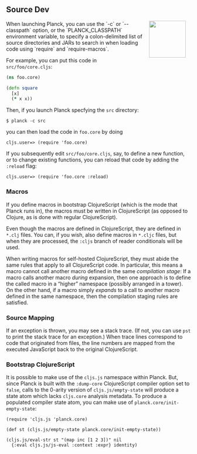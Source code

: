 ## Source Dev

<img width="100" align="right" style="margin: 0ex 1em" src="img/source-dev.jpg">
When launching Planck, you can use the `-c` or `-​-​classpath` option, or the `PLANCK_CLASSPATH` environment variable, to specify a colon-delimited list of source directories and JARs to search in when loading code using `require` and `require-macros`.

For example, you can put this code in `src/foo/core.cljs`:

```clojure
(ns foo.core)

(defn square
  [x]
  (* x x))
```

Then, if you launch Planck specfying the `src` directory:

```
$ planck -c src
```

you can then load the code in `foo.core` by doing

```
cljs.user=> (require 'foo.core)
```

If you subsequently edit `src/foo/core.cljs`, say, to define a new function, or to change existing functions, you can reload that code by adding the `:reload` flag:

```
cljs.user=> (require 'foo.core :reload)
```

### Macros

If you define macros in bootstrap ClojureScript (which is the mode that Planck runs in), the macros must be written in ClojureScript (as opposed to Clojure, as is done with regular ClojureScript).

Even though the macros are defined in ClojureScript, they are defined in `*.clj` files. You can, if you wish, also define macros in `*.cljc` files, but when they are processed, the `:cljs` branch of reader conditionals will be used.

When writing macros for self-hosted ClojureScript, they must abide the same rules that apply to all ClojureScript code. In particular, this means a macro cannot call another macro defined in the same _compilation stage_: If a macro calls another macro _during_ expansion, then one approach is to define the called macro in a “higher” namespace (possibly arranged in a tower). On the other hand, if a macro simply _expands_ to a call to another macro defined in the same namespace, then the compilation staging rules are satisfied.

### Source Mapping

If an exception is thrown, you may see a stack trace. (If not, you can use `pst` to print the stack trace for an exception.) When trace lines correspond to code that originated from files, the line numbers are mapped from the executed JavaScript back to the original ClojureScript. 

### Bootstrap ClojureScript

It is possible to make use of the `cljs.js` namespace within Planck. But, since Planck is built with the `:dump-core` ClojureScript compiler option set to `false`, calls to the 0-arity version of `cljs.js/empty-state` will produce a state atom which lacks `cljs.core` analysis metadata. To produce a populated compiler state atom, you can make use of `planck.core/init-empty-state`:

```
(require 'cljs.js 'planck.core)

(def st (cljs.js/empty-state planck.core/init-empty-state))

(cljs.js/eval-str st "(map inc [1 2 3])" nil
  {:eval cljs.js/js-eval :context :expr} identity)
```
